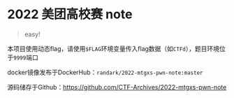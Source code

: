 # 2022 美团高校赛 note

> easy!

本项目使用动态flag，请使用`$FLAG`环境变量传入flag数据（如`CTFd`），题目环境位于`9999`端口

docker镜像发布于DockerHub：`randark/2022-mtgxs-pwn-note:master`

源码储存于Github：https://github.com/CTF-Archives/2022-mtgxs-pwn-note